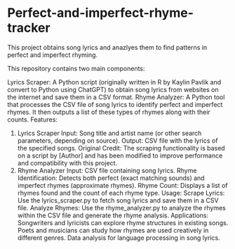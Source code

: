 # Perfect-and-imperfect-rhyme-tracker
This project obtains song lyrics and anazlyes them to find patterns in perfect and imperfect rhyming.  

This repository contains two main components:

Lyrics Scraper: A Python script (originally written in R by Kaylin Pavlik and convert to Python using ChatGPT) to obtain song lyrics from websites on the internet and save them in a CSV format.
Rhyme Analyzer: A Python tool that processes the CSV file of song lyrics to identify perfect and imperfect rhymes. It then outputs a list of these types of rhymes along with their counts.
Features:
1. Lyrics Scraper
Input: Song title and artist name (or other search parameters, depending on source).
Output: CSV file with the lyrics of the specified songs.
Original Credit: The scraping functionality is based on a script by [Author] and has been modified to improve performance and compatibility with this project.
2. Rhyme Analyzer
Input: CSV file containing song lyrics.
Rhyme Identification: Detects both perfect (exact matching sounds) and imperfect rhymes (approximate rhymes).
Rhyme Count: Displays a list of rhymes found and the count of each rhyme type.
Usage:
Scrape Lyrics: Use the lyrics_scraper.py to fetch song lyrics and save them in a CSV file.
Analyze Rhymes: Use the rhyme_analyzer.py to analyze the rhymes within the CSV file and generate the rhyme analysis.
Applications:
Songwriters and lyricists can explore rhyme structures in existing songs.
Poets and musicians can study how rhymes are used creatively in different genres.
Data analysis for language processing in song lyrics.
